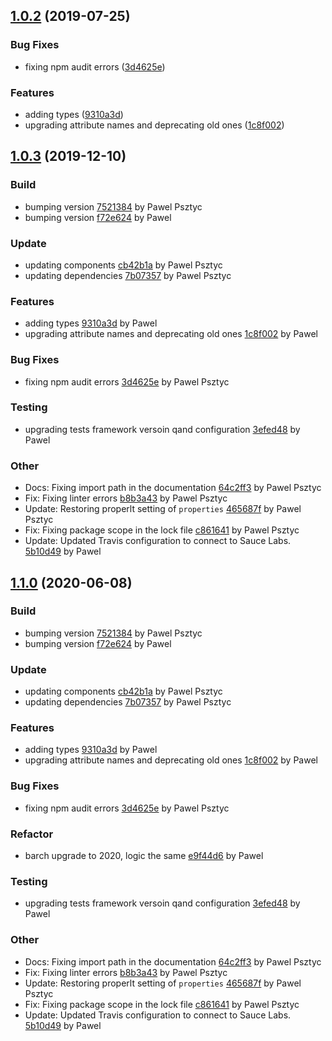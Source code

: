 ## [1.0.2](https://github.com/advanced-rest-client/arc-fit-mixin/compare/1.0.0...1.0.2) (2019-07-25)


### Bug Fixes

* fixing npm audit errors ([3d4625e](https://github.com/advanced-rest-client/arc-fit-mixin/commit/3d4625e))


### Features

* adding types ([9310a3d](https://github.com/advanced-rest-client/arc-fit-mixin/commit/9310a3d))
* upgrading attribute names and deprecating old ones ([1c8f002](https://github.com/advanced-rest-client/arc-fit-mixin/commit/1c8f002))



<a name="1.0.3"></a>
## [1.0.3](https://github.com/advanced-rest-client/arc-fit-mixin/compare/1.0.0...1.0.3) (2019-12-10)

### Build

* bumping version [7521384](https://github.com/advanced-rest-client/arc-fit-mixin/commit/7521384ab5721b6b75554111d98f28e1c084b56c) by Pawel Psztyc
* bumping version [f72e624](https://github.com/advanced-rest-client/arc-fit-mixin/commit/f72e624e2b5af32fb7e7a18b4c55bcb11d96919d) by Pawel


### Update

* updating components [cb42b1a](https://github.com/advanced-rest-client/arc-fit-mixin/commit/cb42b1ac60f5b9b4d9b322e9800a01c12d8571ec) by Pawel Psztyc
* updating dependencies [7b07357](https://github.com/advanced-rest-client/arc-fit-mixin/commit/7b07357981ee3155ee55cfab73ce7cb24c4ae13e) by Pawel Psztyc


### Features

* adding types [9310a3d](https://github.com/advanced-rest-client/arc-fit-mixin/commit/9310a3d737486b4bf935c5b97e0083d36a61b875) by Pawel
* upgrading attribute names and deprecating old ones [1c8f002](https://github.com/advanced-rest-client/arc-fit-mixin/commit/1c8f00264fd842477e0814680e6b85ec75786c95) by Pawel


### Bug Fixes

* fixing npm audit errors [3d4625e](https://github.com/advanced-rest-client/arc-fit-mixin/commit/3d4625e8786a1829656c4858f447ce052e53e1a4) by Pawel Psztyc


### Testing

* upgrading tests framework versoin qand configuration [3efed48](https://github.com/advanced-rest-client/arc-fit-mixin/commit/3efed48b00a2e13b0cf9bd5a708a00a65473c7cb) by Pawel


### Other

* Docs: Fixing import path in the documentation
 [64c2ff3](https://github.com/advanced-rest-client/arc-fit-mixin/commit/64c2ff32d3e882d2f1d24ad3fb3d9418a8caaaf7) by Pawel Psztyc
* Fix: Fixing linter errors
 [b8b3a43](https://github.com/advanced-rest-client/arc-fit-mixin/commit/b8b3a43db0376a598d09e0578d9b92053e465501) by Pawel Psztyc
* Update: Restoring properlt setting of `properties`
 [465687f](https://github.com/advanced-rest-client/arc-fit-mixin/commit/465687f1fa9a2dffa759a761512017b86e6eb7b2) by Pawel Psztyc
* Fix: Fixing package scope in the lock file
 [c861641](https://github.com/advanced-rest-client/arc-fit-mixin/commit/c861641731c51d80610c8951b251e9725c534b1e) by Pawel Psztyc
* Update: Updated Travis configuration to connect to Sauce Labs.
 [5b10d49](https://github.com/advanced-rest-client/arc-fit-mixin/commit/5b10d493225863a20d08bea9980817c11a82026c) by Pawel


<a name="1.1.0"></a>
## [1.1.0](https://github.com/advanced-rest-client/arc-fit-mixin/compare/1.0.2...1.1.0) (2020-06-08)

### Build

* bumping version [7521384](https://github.com/advanced-rest-client/arc-fit-mixin/commit/7521384ab5721b6b75554111d98f28e1c084b56c) by Pawel Psztyc
* bumping version [f72e624](https://github.com/advanced-rest-client/arc-fit-mixin/commit/f72e624e2b5af32fb7e7a18b4c55bcb11d96919d) by Pawel


### Update

* updating components [cb42b1a](https://github.com/advanced-rest-client/arc-fit-mixin/commit/cb42b1ac60f5b9b4d9b322e9800a01c12d8571ec) by Pawel Psztyc
* updating dependencies [7b07357](https://github.com/advanced-rest-client/arc-fit-mixin/commit/7b07357981ee3155ee55cfab73ce7cb24c4ae13e) by Pawel Psztyc


### Features

* adding types [9310a3d](https://github.com/advanced-rest-client/arc-fit-mixin/commit/9310a3d737486b4bf935c5b97e0083d36a61b875) by Pawel
* upgrading attribute names and deprecating old ones [1c8f002](https://github.com/advanced-rest-client/arc-fit-mixin/commit/1c8f00264fd842477e0814680e6b85ec75786c95) by Pawel


### Bug Fixes

* fixing npm audit errors [3d4625e](https://github.com/advanced-rest-client/arc-fit-mixin/commit/3d4625e8786a1829656c4858f447ce052e53e1a4) by Pawel Psztyc


### Refactor

* barch upgrade to 2020, logic the same [e9f44d6](https://github.com/advanced-rest-client/arc-fit-mixin/commit/e9f44d6a65dbb778a077aac240f90d775451a77a) by Pawel


### Testing

* upgrading tests framework versoin qand configuration [3efed48](https://github.com/advanced-rest-client/arc-fit-mixin/commit/3efed48b00a2e13b0cf9bd5a708a00a65473c7cb) by Pawel


### Other

* Docs: Fixing import path in the documentation
 [64c2ff3](https://github.com/advanced-rest-client/arc-fit-mixin/commit/64c2ff32d3e882d2f1d24ad3fb3d9418a8caaaf7) by Pawel Psztyc
* Fix: Fixing linter errors
 [b8b3a43](https://github.com/advanced-rest-client/arc-fit-mixin/commit/b8b3a43db0376a598d09e0578d9b92053e465501) by Pawel Psztyc
* Update: Restoring properlt setting of `properties`
 [465687f](https://github.com/advanced-rest-client/arc-fit-mixin/commit/465687f1fa9a2dffa759a761512017b86e6eb7b2) by Pawel Psztyc
* Fix: Fixing package scope in the lock file
 [c861641](https://github.com/advanced-rest-client/arc-fit-mixin/commit/c861641731c51d80610c8951b251e9725c534b1e) by Pawel Psztyc
* Update: Updated Travis configuration to connect to Sauce Labs.
 [5b10d49](https://github.com/advanced-rest-client/arc-fit-mixin/commit/5b10d493225863a20d08bea9980817c11a82026c) by Pawel


